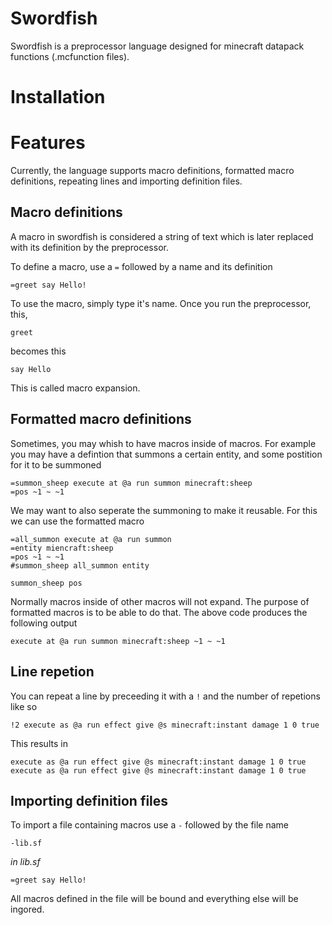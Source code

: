 # Swordfish

Swordfish is a preprocessor language designed for minecraft datapack functions (.mcfunction files).

# Installation

# Features

Currently, the language supports macro definitions, formatted macro definitions, repeating lines and importing definition files. 

## Macro definitions
A macro in swordfish is considered a string of text which is later replaced with its definition by the preprocessor. 

To define a macro, use a `=` followed by a name and its definition
```
=greet say Hello!
```
To use the macro, simply type it's name.
Once you run the preprocessor, this,
```
greet
```
becomes this
```
say Hello
```
This is called macro expansion. 

## Formatted macro definitions
Sometimes, you may whish to have macros inside of macros. For example you may have a defintion that summons a certain entity, and some postition for it to be summoned
```
=summon_sheep execute at @a run summon minecraft:sheep
=pos ~1 ~ ~1
```
We may want to also seperate the summoning to make it reusable. For this we can use the formatted macro
```
=all_summon execute at @a run summon
=entity miencraft:sheep
=pos ~1 ~ ~1
#summon_sheep all_summon entity

summon_sheep pos
```
Normally macros inside of other macros will not expand. The purpose of formatted macros is to be able to do that. The above code produces the following output
```
execute at @a run summon minecraft:sheep ~1 ~ ~1
```

## Line repetion
You can repeat a line by preceeding it with a `!` and the number of repetions like so
```
!2 execute as @a run effect give @s minecraft:instant damage 1 0 true
```
This results in 
```
execute as @a run effect give @s minecraft:instant damage 1 0 true
execute as @a run effect give @s minecraft:instant damage 1 0 true
```
## Importing definition files
To import a file containing macros use a `-` followed by the file name
```
-lib.sf
```
*in lib.sf*
```
=greet say Hello!
```
All macros defined in the file will be bound and everything else will be ingored.
